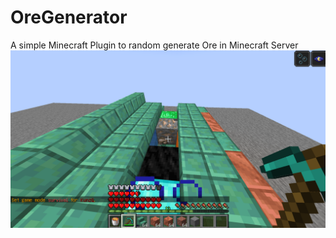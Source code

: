 # OreGenerator
A simple Minecraft Plugin to random generate Ore in Minecraft Server
![Alt text](.image/oregen.png "Title")

